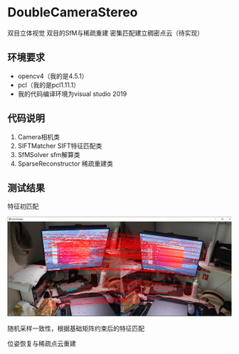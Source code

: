 # DoubleCameraStereo
双目立体视觉
双目的SfM与稀疏重建
密集匹配建立稠密点云（待实现）

## 环境要求
- opencv4（我的是4.5.1）
- pcl（我的是pcl1.11.1）
- 我的代码编译环境为visual studio 2019

## 代码说明
1. Camera相机类
2. SIFTMatcher SIFT特征匹配类
3. SfMSolver sfm解算类
4. SparseReconstructor 稀疏重建类

## 测试结果
特征初匹配

![image](https://github.com/YhQIAO/blog_images/blob/main/%E5%B1%8F%E5%B9%95%E6%88%AA%E5%9B%BE%202021-04-27%20160826.png)

随机采样一致性，根据基础矩阵约束后的特征匹配

位姿恢复与稀疏点云重建
